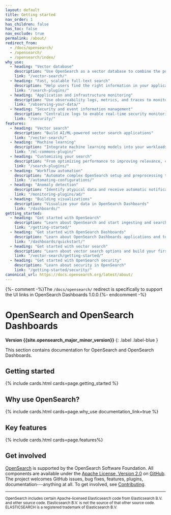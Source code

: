 ```yaml
---
layout: default
title: Getting started
nav_order: 1
has_children: false
has_toc: false
nav_exclude: true
permalink: /about/
redirect_from:
  - /docs/opensearch/
  - /opensearch/
  - /opensearch/index/
why_use:
  - heading: "Vector database"
    description: "Use OpenSearch as a vector database to combine the power of traditional search, analytics, and vector search"
    link: "/vector-search/"
  - heading: "Fast, scalable full-text search"
    description: "Help users find the right information in your application, website, or data lake catalog"
    link: "/search-plugins/"
  - heading: "Application and infrastructure monitoring"
    description: "Use observability logs, metrics, and traces to monitor your applications in real time"
    link: "/observing-your-data/"
  - heading: "Security and event information management"
    description: "Centralize logs to enable real-time security monitoring and forensic analysis"
    link: "/security/"
features:
  - heading: "Vector search"
    description: "Build AI/ML-powered vector search applications"
    link: "/vector-search/"
  - heading: "Machine learning"
    description: "Integrate machine learning models into your workloads"
    link: "/ml-commons-plugin/"
  - heading: "Customizing your search"
    description: "From optimizing performance to improving relevance, customize your search experience"
    link: "/search-plugins/"
  - heading: "Workflow automation"
    description: "Automate complex OpenSearch setup and preprocessing tasks"
    link: "/automating-configurations/"
  - heading: "Anomaly detection"
    description: "Identify atypical data and receive automatic notifications"
    link: "/monitoring-plugins/ad/"
  - heading: "Building visualizations"
    description: "Visualize your data in OpenSearch Dashboards"
    link: "/dashboards/"
getting_started:
  - heading: "Get started with OpenSearch"
    description: "Learn about OpenSearch and start ingesting and searching data"
    link: "/getting-started/"
  - heading: "Get started with OpenSearch Dashboards"
    description: "Learn about OpenSearch Dashboards applications and tools used to visualize data"
    link: "/dashboards/quickstart/"
  - heading: "Get started with vector search"
    description: "Learn about vector search options and build your first vector search application"
    link: "/vector-search/getting-started/"
  - heading: "Get started with OpenSearch security"
    description: "Learn about security in OpenSearch"
    link: "/getting-started/security/"
canonical_url: https://docs.opensearch.org/latest/about/
---
```


{%- comment -%}The `/docs/opensearch/` redirect is specifically to support the UI links in OpenSearch Dashboards 1.0.0.{%- endcomment -%}

# OpenSearch and OpenSearch Dashboards
**Version {{site.opensearch_major_minor_version}}**
{: .label .label-blue }

This section contains documentation for OpenSearch and OpenSearch Dashboards.

## Getting started

{% include cards.html cards=page.getting_started %}

## Why use OpenSearch?

{% include cards.html cards=page.why_use documentation_link=true %}

## Key features

{% include cards.html cards=page.features%}


## Get involved

[OpenSearch](https://opensearch.org) is supported by the OpenSearch Software Foundation. All components are available under the [Apache License, Version 2.0](https://www.apache.org/licenses/LICENSE-2.0.html) on [GitHub](https://github.com/opensearch-project/).
The project welcomes GitHub issues, bug fixes, features, plugins, documentation---anything at all. To get involved, see [Contributing](https://github.com/opensearch-project/.github/blob/main/CONTRIBUTING.md).

---

<small>OpenSearch includes certain Apache-licensed Elasticsearch code from Elasticsearch B.V. and other source code. Elasticsearch B.V. is not the source of that other source code. ELASTICSEARCH is a registered trademark of Elasticsearch B.V.</small>
